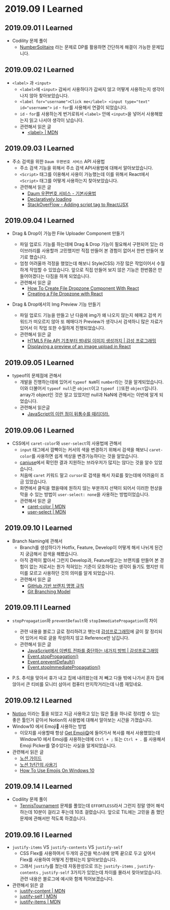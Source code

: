 # 2019.09 I Learned

## 2019.09.01 I Learned

- Codility 문제 풀이
  - [NumberSolitaire](https://app.codility.com/programmers/lessons/17-dynamic_programming/number_solitaire/) 라는 문제로 DP를 활용하면 간단하게 해결이 가능한 문제입니다.

## 2019.09.02 I Learned

- `<label>` 과 `<input>`
  - `<label>`에 `<input>` 감싸서 사용하다가 감싸지 않고 어떻게 사용하는지 생각이 나지 않아 찾아보았습니다.
  - `<label for="username">Click me</label> <input type="text" id="username">`
    `id` - `for`를 사용해서 연결이 되었습니다.
  - `id` - `for`를 사용하는게 번거로워서 `<label>` 안에 `<input>`을 넣어서 사용해왔는지 읽고 나서야 생각이 났습니다.
  - 관련해서 읽은 글
    - [\<label\> | MDN](https://developer.mozilla.org/en-US/docs/Web/HTML/Element/label)

## 2019.09.03 I Learned

- 주소 검색을 위한 `Daum 우편번호 서비스` API 사용법
  - 주소 검색 기능을 위해서 주소 검색 API사용법에 대해서 알아보았습니다.
  - `<Script>` 태그를 이용해서 사용이 가능했는데 이를 위해서 React에서 `<Script>` 태그를 어떻게 사용하는지 찾아보았습니다.
  - 관련해서 읽은 글
    - [Daum 우편번호 서비스 - 기본사용법](https://spi.maps.daum.net/postcode/guidessl#usage)
    - [Declaratively loading](https://www.fullstackreact.com/articles/Declaratively_loading_JS_libraries/index.html)
    - [StackOverFlow - Adding script tag to React/JSX](https://stackoverflow.com/questions/34424845/adding-script-tag-to-react-jsx)

## 2019.09.04 I Learned

- Drag & Drop이 가능한 File Uploader Component 만들기

  - 파일 업로드 기능를 하는데에 Drag & Drop 기능이 필요해서 구현되어 있는 라이브러리를 사용할까 고민했지만 직접 만들어 본 경험이 없어서 한번 만들어 보기로 했습니다.
  - 엄청 어려울까 걱정을 했었는데 해보니 Style(CSS) 가장 많은 작업이어서 수월하게 작업할 수 있었습니다. 앞으로 직접 만들어 보지 않은 기능은 한번쯤은 만들어야겠다는 다짐을 하게 되었습니다.
  - 관련해서 읽은 글
    - [How To Create File Dropzone Component With React](https://medium.com/quick-code/how-to-create-file-dropzone-component-with-react-41e5f958d3f2)
    - [Creating a File Dropzone with React](https://malcoded.com/posts/react-dropzone/)

- Drag & Drop에서의 Img Preview 기능 만들기
  - 파일 업로드 기능을 만들고 난 다음에 img가 왜 나오지 않는지 헤매고 검색 키워드가 떠오르지 않아 또 헤매다가 Preview가 생각나서 검색하니 많은 자료가 있어서 이 작업 또한 수월하게 진행되었습니다.
  - 관련해서 읽은 글
    - [HTML5 File API 기초부터 썸네일 이미지 생성까지 | 감성 프로그래밍](https://programmingsummaries.tistory.com/367)
    - [Displaying a preview of an image upload in React](https://medium.com/@650egor/react-30-day-challenge-day-2-image-upload-preview-2d534f8eaaa)

## 2019.09.05 I Learned

- typeof의 문제점에 관해서
  - 개발을 진행하는데에 있어서 `typeof NaN`이 `number`라는 것을 알게되었습니다. 이와 더불어서 `typeof null`은 `object`이고 `typeof []`또한 `object`입니다. array가 object인 것은 알고 있었지만 null과 NaN에 관해서는 이번에 알게 되었습니다.
  - 관련해서 읽은글
    - [JavaScript의 이런 점이 뒤통수를 때리더라.](https://appletree.or.kr/blog/web-development/javascript/javascript%EC%9D%98-%EC%9D%B4%EB%9F%B0-%EC%A0%90%EC%9D%B4-%EB%92%A4%ED%86%B5%EC%88%98%EB%A5%BC-%EB%95%8C%EB%A6%AC%EB%8D%94%EB%9D%BC/)

## 2019.09.06 I Learned

- CSS에서 `caret-color`와 `user-select`의 사용법에 관해서
  - `input` 태그에서 깜빡이는 커서의 색을 변경하기 위해서 검색을 해보니 `caret-color`를 사용하면 쉽게 색상을 변경가능하다는 것을 알았습니다.
  - [caniuse](https://caniuse.com/#search=caret-color)에서 확인한 결과 지원하는 브라우저가 많지는 않다는 것을 알수 있었습니다.
  - 처음에 `caret` 키워드 말고 `cursor`로 검색을 해서 자료를 찾는데에 어려움이 조금 있었습니다.
  - 화면에서 클릭을 했을때에 원하지 않는 부분까지 선택이 되어서 이러한 현상을 막을 수 있는 방법이 `user-select: none`을 사용하는 방법이었습니다.
  - 관련해서 읽은 글
    - [caret-color | MDN](https://developer.mozilla.org/en-US/docs/Web/CSS/caret-color)
    - [user-select | MDN](https://developer.mozilla.org/en-US/docs/Web/CSS/user-select)

## 2019.09.10 I Learned

- Branch Naming에 관해서
  - Branch를 생성하다가 Hotfix, Feature, Develop이 어떻게 해서 나뉘게 된건지 궁금해서 검색을 해봤습니다.
  - 아직 경력이 짧아서 그런지 Develop과, Feature말고는 브랜치를 만들어 본 경험이 없는 저로서는 뭔가 적혀있는 기준이 모호하다는 생각이 들기도 했지만 의미를 모르고 사용하던 것의 의미를 알게 되었습니다.
  - 관련해서 읽은 글
    - [GitHub 기반 브랜치 명명 규칙](https://rumblefish.tistory.com/65)
    - [Git Branching Model](https://mirocommunity.readthedocs.io/en/latest/internals/branching-model.html)

## 2019.09.11 I Learned

- `stopPropagation`와 `preventDefault`와 `stopImmediatePropagation`의 차이

  - 관련 내용을 블로그 글로 정리하려고 햇는데 [감성프로그래밍](<(https://programmingsummaries.tistory.com/313)>)에 글이 잘 정리되어 있어서 따로 글을 작성하지 않고 Reference만 남깁니다.
  - 관련해서 읽은 글
    - [JavaScript에서 이벤트 전파를 중단하는 네가지 방법 | 감성프로그래밍](https://programmingsummaries.tistory.com/313)
    - [Event.stopPropagation()](https://developer.mozilla.org/en-US/docs/Web/API/Event/stopPropagation)
    - [Event.preventDefault()](https://developer.mozilla.org/en-US/docs/Web/API/Event/preventDefault)
    - [Event.stopImmediatePropagation()](https://developer.mozilla.org/en-US/docs/Web/API/Event/stopImmediatePropagation)

- P.S. 추석을 맞아서 휴가 내고 집에 내려왔는데 저 빼고 다들 밖에 나가서 혼자 집에 앉아서 큰 티비를 모니터 삼아서 컴퓨터 만지작거리는데 나름 재밌네요.

## 2019.09.12 I Learned

- [Notion](https://www.notion.so/product) 이라는 툴을 되었고 지금 사용하고 있는 많은 툴을 하나로 정리할 수 있는 좋은 툴인거 같아서 Notion의 사용법에 대해서 알아보는 시간을 가졌습니다.
- Window10 에서 Emoji🤔 사용하는 방법
  - 이모지를 사용할때 항상 [Get Emoji😋](https://getemoji.com/)에 들어가서 복사를 해서 사용했었는데
    Window10 에서 Emoji를 사용하는데에 `Ctrl + ;` 또는 `Ctrl + .` 를 사용해서 Emoji Picker를 열수있다는 사실을 알게되었습니다.
- 관련해서 읽은 글
  - [노션 가이드](https://www.notion.so/Notion-1ad7ccbc41a44298814a4820d4acb14e)
  - [노션 1년간의 사용기](https://velog.io/@godori/Notion-1%EB%85%84%EA%B0%84%EC%9D%98-%EC%82%AC%EC%9A%A9%EA%B8%B0-x7jon062yu)
  - [How To Use Emojis On Windows 10](https://blog.getemoji.com/emoji-keyboard-windows)

## 2019.09.14 I Learned

- Codility 문제 풀이
  - [TennisTournament](https://app.codility.com/programmers/lessons/92-tasks_from_indeed_prime_2016_college_coders_challenge/tennis_tournament/) 문제를 풀었는데 `EFFORTLESS`라서 그런지 정말 영어 해석하는데 10분이 걸리고 푸는데 10초 걸렸습니다. 앞으로 TIL에는 고민을 좀 했던 문제에 관해서만 적도록 하겠습니다.

## 2019.09.16 I Learned

- `justify-items` VS `justify-contents` VS `justify-self`
  - CSS Flex를 사용하여서 두개의 공간을 박스내에 양쪽 끝으로 두고 싶어서 Flex를 사용하여
    어떻게 진행되는지 알아보았습니다.
  - 그래서 `justify`를 쳤는데 자동완성으로 뜨는 `justify-items` , `justify-contents` , `justify-self` 3가지가 있었는데 차이를 몰라서 찾아보았습니다. 관련 내용은 블로그에 예시와 함께 적어보겠습니다.
- 관련해서 읽은 글
  - [justify-content | MDN](https://developer.mozilla.org/en-US/docs/Web/CSS/justify-content)
  - [justify-self | MDN](https://developer.mozilla.org/en-US/docs/Web/CSS/justify-self)
  - [justify-items | MDN](https://developer.mozilla.org/en-US/docs/Web/CSS/justify-items)
